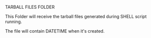 TARBALL FILES FOLDER

This Folder will receive the tarball files generated during SHELL script running.

The file will contain DATETIME when it's created.